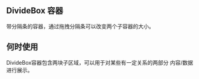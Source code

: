 ## **DivideBox 容器**

带分隔条的容器，通过拖拽分隔条可以改变两个子容器的大小。

## 何时使用

DivideBox容器包含两块子区域，可以用于对某些有一定关系的两部分 内容/数据 进行展示。